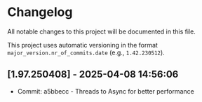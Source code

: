 # Changelog

All notable changes to this project will be documented in this file.

This project uses automatic versioning in the format `major_version.nr_of_commits.date` (e.g., `1.42.230512`). 
## [1.97.250408] - 2025-04-08 14:56:06

- Commit: a5bbecc - Threads to Async for better performance

